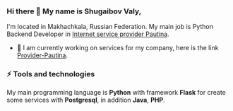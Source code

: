 ### Hi there 👋 My name is Shugaibov Valy,
I'm located in Makhachkala, Russian Federation.
My main job is Python Backend Developer in [Internet service provider Pautina](http://pautina05.ru/).

- 🔭 I am currently working on services for my company, here is the link [Provider-Pautina](https://github.com/Provider-Pautina).

### ⚡ Tools and technologies
My main programming language is __Python__ with framework __Flask__ for create some services with __Postgresql__, in addition __Java__, __PHP__.
